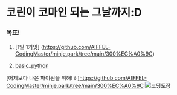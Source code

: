 # 코린이 코마인 되는 그날까지:D

### 목표! 

1. [1일 1커밋] (https://github.com/AIFFEL-CodingMaster/minje.park/tree/main/300%EC%A0%9C)

2. [basic_python](https://github.com/AIFFEL-CodingMaster/minje.park/tree/main/basic_python)

[어제보다 나은 파이썬을 위해!ㅎ]https://github.com/AIFFEL-CodingMaster/minje.park/tree/main/300%EC%A0%9C
![코딩도장](https://user-images.githubusercontent.com/68840414/107945043-6730d180-6fd2-11eb-9708-80f8da47141a.png)

